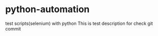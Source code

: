 # python-automation
test scripts(selenium) with python
This is test description for check git commit
